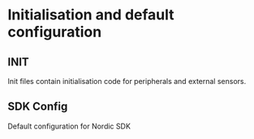 # Initialisation and default configuration

## INIT
Init files contain initialisation code for peripherals and external sensors.

## SDK Config
Default configuration for Nordic SDK 
